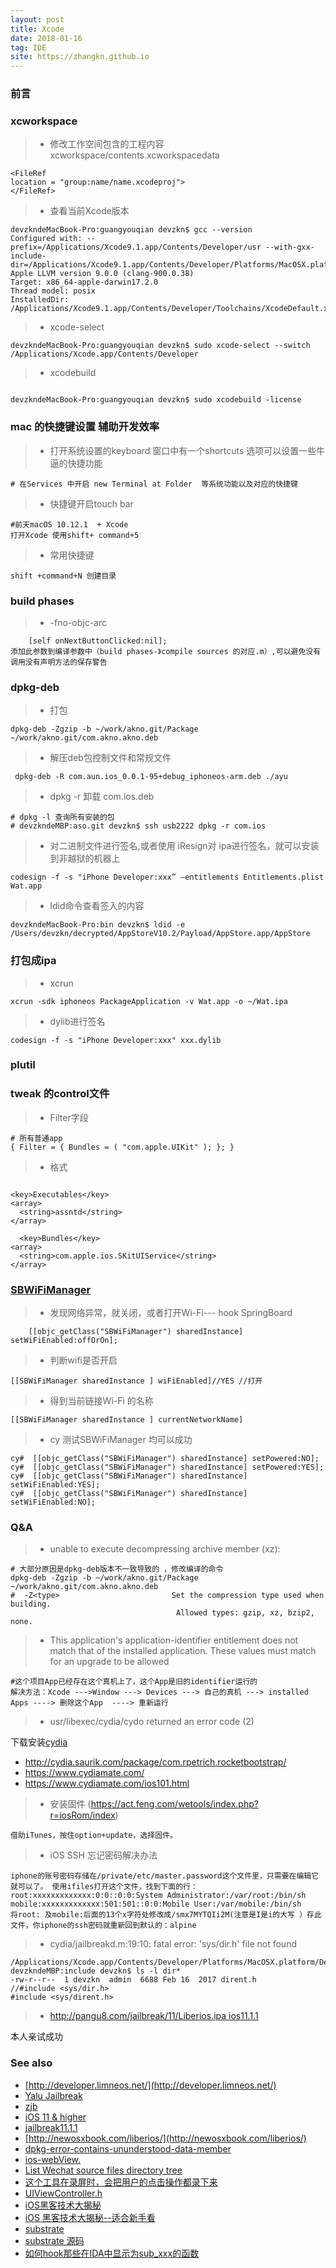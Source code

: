 ```yaml
---
layout: post
title: Xcode
date: 2018-01-16
tag: IDE
site: https://zhangkn.github.io
---
```


### 前言

### xcworkspace
>* 修改工作空间包含的工程内容 xcworkspace/contents.xcworkspacedata

```
<FileRef
location = "group:name/name.xcodeproj">
</FileRef>
```

>* 查看当前Xcode版本

```
devzkndeMacBook-Pro:guangyouqian devzkn$ gcc --version
Configured with: --prefix=/Applications/Xcode9.1.app/Contents/Developer/usr --with-gxx-include-dir=/Applications/Xcode9.1.app/Contents/Developer/Platforms/MacOSX.platform/Developer/SDKs/MacOSX10.13.sdk/usr/include/c++/4.2.1
Apple LLVM version 9.0.0 (clang-900.0.38)
Target: x86_64-apple-darwin17.2.0
Thread model: posix
InstalledDir: /Applications/Xcode9.1.app/Contents/Developer/Toolchains/XcodeDefault.xctoolchain/usr/bin
```
>* xcode-select

```
devzkndeMacBook-Pro:guangyouqian devzkn$ sudo xcode-select --switch /Applications/Xcode.app/Contents/Developer
```
>* xcodebuild

```

devzkndeMacBook-Pro:guangyouqian devzkn$ sudo xcodebuild -license
```

###  mac 的快捷键设置 辅助开发效率

>* 打开系统设置的keyboard 窗口中有一个shortcuts 选项可以设置一些牛逼的快捷功能
```
# 在Services 中开启 new Terminal at Folder  等系统功能以及对应的快捷键
```
>* 快捷键开启touch bar
```
#前天macOS 10.12.1  + Xcode
打开Xcode 使用shift+ command+5
```

>* 常用快捷键
```
shift +command+N 创建目录
```



### build phases

>* -fno-objc-arc

```
    [self onNextButtonClicked:nil];
添加此参数到编译参数中（build phases-》compile sources 的对应.m）,可以避免没有调用没有声明方法的保存警告
```


### dpkg-deb

>* 打包
```
dpkg-deb -Zgzip -b ~/work/akno.git/Package ~/work/akno.git/com.akno.akno.deb
```
>* 解压deb包控制文件和常规文件
```
 dpkg-deb -R com.aun.ios_0.0.1-95+debug_iphoneos-arm.deb ./ayu
```

>*  dpkg -r 卸载 com.ios.deb
```
# dpkg -l 查询所有安装的包
# devzkndeMBP:aso.git devzkn$ ssh usb2222 dpkg -r com.ios
```

>* 对二进制文件进行签名,或者使用 iResign对 ipa进行签名，就可以安装到非越狱的机器上
```
codesign -f -s "iPhone Developer:xxx” —entitlements Entitlements.plist Wat.app
```
>* ldid命令查看签入的内容
```
devzkndeMacBook-Pro:bin devzkn$ ldid -e /Users/devzkn/decrypted/AppStoreV10.2/Payload/AppStore.app/AppStore 
```

### 打包成ipa

>* xcrun
```
xcrun -sdk iphoneos PackageApplication -v Wat.app -o ~/Wat.ipa
```
>* dylib进行签名
```
codesign -f -s "iPhone Developer:xxx" xxx.dylib
```

### plutil


### tweak 的control文件

>* Filter字段

```
# 所有普通app 
{ Filter = { Bundles = ( "com.apple.UIKit" ); }; }

```
>*  格式

```

<key>Executables</key>
<array>
  <string>assntd</string>
</array>

  <key>Bundles</key>
<array>
  <string>com.apple.ios.SKitUIService</string>
</array>

```



### [SBWiFiManager](http://developer.limneos.net/?ios=10.2&framework=SpringBoard&header=SBWiFiManager.h)

>* 发现网络异常，就关闭，或者打开Wi-Fi--- hook  SpringBoard
```
    [[objc_getClass("SBWiFiManager") sharedInstance] setWiFiEnabled:offOrOn];
```
>* 判断wifi是否开启
```
[[SBWiFiManager sharedInstance ] wiFiEnabled]//YES //打开
```
>* 得到当前链接Wi-Fi 的名称
```
[[SBWiFiManager sharedInstance ] currentNetworkName]
```

>* cy 测试SBWiFiManager 均可以成功
```
cy#  [[objc_getClass("SBWiFiManager") sharedInstance] setPowered:NO];
cy#  [[objc_getClass("SBWiFiManager") sharedInstance] setPowered:YES];
cy#  [[objc_getClass("SBWiFiManager") sharedInstance] setWiFiEnabled:YES];
cy#  [[objc_getClass("SBWiFiManager") sharedInstance] setWiFiEnabled:NO];
```

### Q&A 

>*  unable to execute decompressing archive member (xz):
```
# 大部分原因是dpkg-deb版本不一致导致的 ，修改编译的命令
dpkg-deb -Zgzip -b ~/work/akno.git/Package ~/work/akno.git/com.akno.akno.deb
#  -Z<type>                         Set the compression type used when building.
                                     Allowed types: gzip, xz, bzip2, none.
```

>* This application's application-identifier entitlement does not match that of the installed application. These values must match for an upgrade to be allowed

```
#这个项目App已经存在这个真机上了，这个App是旧的identifier运行的
解决方法：Xcode --->Window ---> Devices ---> 自己的真机 ---> installed Apps ----> 删除这个App  ----> 重新运行
```

>* usr/libexec/cydia/cydo returned an error code (2)

下载安装[cydia](https://www.cydiaios7.com/cydia-ios-10.html)
- http://cydia.saurik.com/package/com.rpetrich.rocketbootstrap/
- https://www.cydiamate.com/
- https://www.cydiamate.com/ios101.html


>* 安装固件 (https://act.feng.com/wetools/index.php?r=iosRom/index)
```
借助iTunes，按住option+update，选择固件。
```

>* iOS SSH 忘记密码解决办法
```
iphone的账号密码存储在/private/etc/master.password这个文件里，只需要在编辑它就可以了。 使用ifiles打开这个文件，找到下面的行： root:xxxxxxxxxxxxx:0:0::0:0:System Administrator:/var/root:/bin/sh mobile:xxxxxxxxxxxxx:501:501::0:0:Mobile User:/var/mobile:/bin/sh
将root: 及mobile:后面的13个x字符处修改成/smx7MYTQIi2M(注意是I是i的大写 ）存此文件，你iphone的ssh密码就重新回到默认的：alpine
```

>* cydia/jailbreakd.m:19:10: fatal error: 'sys/dir.h' file not found
```
/Applications/Xcode.app/Contents/Developer/Platforms/MacOSX.platform/Developer/SDKs/MacOSX10.12.sdk/usr/include
devzkndeMBP:include devzkn$ ls -l dir*
-rw-r--r--  1 devzkn  admin  6688 Feb 16  2017 dirent.h
//#include <sys/dir.h>
#include <sys/dirent.h>
```

>* [http://pangu8.com/jailbreak/11/Liberios.ipa ios11.1.1](http://pangu8.com/jailbreak/11/Liberios.ipa)

本人亲试成功

### See also 
- [http://developer.limneos.net/](http://developer.limneos.net/)
- [Yalu Jailbreak](https://yalujailbreak.org/ios-11-1-1-jailbreak/)
- [zjb](http://pangu8.com/apps/install/zjb/process/)
- [iOS 11 & higher](http://pangu8.com/cydia/)
- [jailbreak11.1.1](http://pangu8.com/jailbreak/11.1/#velonzy)
- [http://newosxbook.com/liberios/](http://newosxbook.com/liberios/)
- [dpkg-error-contains-ununderstood-data-member](https://stackoverflow.com/questions/21013325/dpkg-error-contains-ununderstood-data-member)
- [ios-webView.](http://liuyanwei.jumppo.com/2015/10/17/ios-webView.html)
- [List Wechat source files directory tree](http://everettjf.com/2016/11/23/little-game-list-wechat-directory-tree/)
- [这个工具在录屏时，会把用户的点击操作都录下来](https://rpetri.ch/cydia/displayrecorder/)
- [UIViewController.h](https://github.com/nst/iOS-Runtime-Headers/blob/a8f9f7eb4882c9dfc87166d876c547b75a24c5bb/Frameworks/UIKit.framework/UIViewController.h#L365)
- [iOS黑客技术大揭秘](https://www.52nixiang.com/t/ios/186)
- [iOS 黑客技术大揭秘--适合新手看](https://dev.qq.com/topic/5791da152168f2690e72daa4)
- [substrate](git://git.saurik.com/substrate.git)
- [substrate 源码](https://github.com/zhangkn/substrate)
- [如何hook那些在IDA中显示为sub_xxx的函数](http://www.iosre.com/t/hook-ida-sub-xxx/720)
